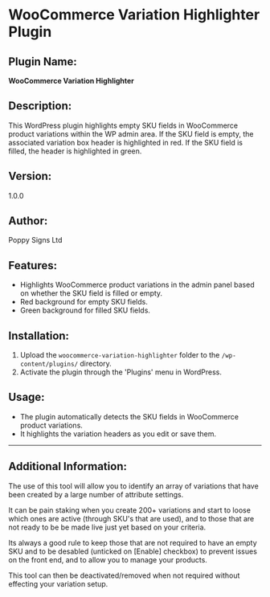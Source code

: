 # WooCommerce Variation Highlighter Plugin

## Plugin Name:
**WooCommerce Variation Highlighter**

## Description:
This WordPress plugin highlights empty SKU fields in WooCommerce product variations within the WP admin area. If the SKU field is empty, the associated variation box header is highlighted in red. If the SKU field is filled, the header is highlighted in green.

## Version:
1.0.0

## Author:
Poppy Signs Ltd

## Features:
- Highlights WooCommerce product variations in the admin panel based on whether the SKU field is filled or empty.
- Red background for empty SKU fields.
- Green background for filled SKU fields.

## Installation:
1. Upload the `woocommerce-variation-highlighter` folder to the `/wp-content/plugins/` directory.
2. Activate the plugin through the 'Plugins' menu in WordPress.

## Usage:
- The plugin automatically detects the SKU fields in WooCommerce product variations.
- It highlights the variation headers as you edit or save them.

-----------------------
## Additional Information:

The use of this tool will allow you to identify an array of variations that have been created by a large number of attribute settings.

It can be pain staking when you create 200+ variations and start to loose which ones are active (through SKU's that are used), and to those that are not ready to be be made live just yet based on your criteria.

Its always a good rule to keep those that are not required to have an empty SKU and to be desabled (unticked on [Enable] checkbox) to prevent issues on the front end, and to allow you to manage your products.

This tool can then be deactivated/removed when not required without effecting your variation setup.
